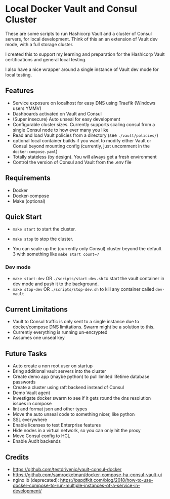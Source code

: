 # Local Docker Vault and Consul Cluster

These are some scripts to run Hashicorp Vault and a cluster of Consul servers, for local development. Think of this an an extension of Vault dev mode, with a full storage cluster.

I created this to support my learning and preparation for the Hashicorp Vault certifications and general local testing.

I also have a nice wrapper around a single instance of Vault dev mode for local testing.

## Features

* Service exposure on localhost for easy DNS using Traefik (Windows users YMMV)
* Dashboards activated on Vault and Consul
* (Super insecure) Auto unseal for easy development
* Configurable cluster sizes. Currently supports scaling consul from a single Consul node to how ever many you like
* Read and load Vault policies from a directory (see `./vault/policies/`)
* optional local container builds if you want to modify either Vault or Consul beyond mounting config (currently, just uncomment in the `docker-compose.yaml`)
* Totally stateless (by design). You will always get a fresh environment
* Control the version of Consul and Vault from the .env file

## Requirements

* Docker
* Docker-compose
* Make (optional)

## Quick Start

* `make start` to start the cluster.
* `make stop` to stop the cluster.

* You can scale up the (currently only Consul) cluster beyond the default 3 with something like `make start count=7`

### Dev mode

* `make start-dev` OR `./scripts/start-dev.sh` to start the vault container in dev mode and push it to the background.
* `make stop-dev` OR `./scripts/stop-dev.sh` to kill any container called `dev-vault`

## Current Limitations

* Vault to Consul traffic is only sent to a single instance due to docker/compose DNS limitations. Swarm might be a solution to this.
* Currently everything is running un-encrypted
* Assumes one unseal key

## Future Tasks

* Auto create a non root user on startup
* Bring additional vault servers into the cluster
* Create demo app (maybe python) to pull limited lifetime database passwords
* Create a cluster using raft backend instead of Consul
* Demo Vault agent
* Investigate docker swarm to see if it gets round the dns resolution issues in compose
* lint and format json and other types
* Move the auto unseal code to something nicer, like python
* SSL everywhere
* Enable licenses to test Enterprise features
* Hide nodes in a virtual network, so you can only hit the proxy
* Move Consul config to HCL
* Enable Audit backends

## Credits
* https://github.com/testdrivenio/vault-consul-docker
* https://github.com/samrocketman/docker-compose-ha-consul-vault-ui
* nginx lb (deprecated): https://pspdfkit.com/blog/2018/how-to-use-docker-compose-to-run-multiple-instances-of-a-service-in-development/
